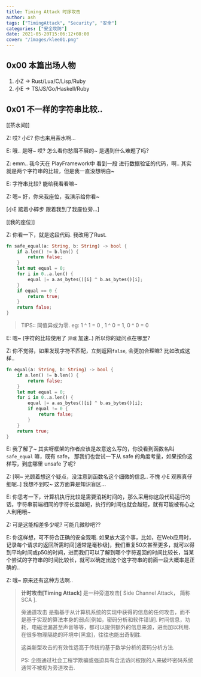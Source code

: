 ```yaml
---
title: Timing Attack 时序攻击
author: ash
tags: ["TimingAttack", "Security", "安全"]
categories: ["安全攻防"]
date: 2021-05-20T15:06:12+08:00
cover: "/images/klee01.png"
---
```


## 0x00 本篇出场人物

1. 小Z -> Rust/Lua/C/Lisp/Ruby
2. 小E -> TS/JS/Go/Haskell/Ruby

## 0x01 不一样的字符串比较..

[[茶水间]]

Z: 哎? 小E? 你也来用茶水啊...

E: 哦.. 是呀~ 哎? 怎么看你愁眉不展的~ 是遇到什么难题了吗?

Z: emm.. 我今天在 PlayFramework中 看到一段 进行数据验证的代码，啊.. 其实就是两个字符串的比较，但是我一直没想明白~ 

E: 字符串比较? 能给我看看嘛~ 

Z: 嗯~ 好，你来我座位，我演示给你看~ 

[小E 踮着小碎步 跟着我到了我座位旁...]

[[我的座位]]

Z: 你看一下，就是这段代码. 我改用了Rust.

```rust
fn safe_equal(a: String, b: String) -> bool {
    if a.len() != b.len() {
        return false;
    }
    let mut equal = 0;
    for i in 0..a.len() {
        equal |= a.as_bytes()[i] ^ b.as_bytes()[i];
    }
    if equal == 0 {
        return true;
    }
    return false;
}
```
>  TIPS:: 同值异或为零.  eg: 1 ^ 1 = 0 , 1 ^ 0 = 1,  0 ^ 0 = 0

E: 嗯~ (字符的比较使用了 `异或` 加速..) 所以你的疑问点在哪里?

Z: 你不觉得，如果发现字符不匹配，立刻返回`false`, 会更加合理嘛? 比如改成这样..

```rust
fn equal(a: String, b: String) -> bool {
    if a.len() != b.len() {
        return false;
    }
    let mut equal = 0;
    for i in 0..a.len() {
        equal |= a.as_bytes()[i] ^ b.as_bytes()[i];
        if equal != 0 {
            return false;
        }
    }
    return true;
}
```

E: 我了解了~ 其实呀框架的作者应该是故意这么写的，你没看到函数名叫 `safe_equal` 嘛，既有 safe， 那我们也尝试一下从 safe 的角度考量，如果按你这样写，到底哪里 unsafe 了呢?

Z: [啊~ 光顾着想这个疑点，没注意到函数名这个细微的信息.. 不愧 小E 观察真仔细呢..] 我想不到哎~ 这方面算是知识盲区...

E: 你思考一下，计算机执行比较是需要消耗时间的，那么采用你这段代码运行的话，字符串前端相同的字符长度越短，执行的时间也就会越短，就有可能被有心之人利用哦~

Z: 可是这能相差多少呢? 可能几微秒吧??

E: 你这样想，可不符合正确的安全观哦. 如果放大这个事，比如，在Web应用时，记录每个请求的返回所需时间[通常是毫秒级]，我们重复50次甚至更多，就可以得到平均时间或p50的时间，进而我们可以了解到哪个字符返回的时间比较长，当某个尝试的字符串的时间比较长，就可以确定出这个这字符串的前面一段大概率是正确的..

Z: 哦~ 原来还有这种方法啊..

> **计时攻击[Timing Attack]** 是一种旁道攻击[ Side Channel Attack， 简称SCA ]. 
> 
> 旁通道攻击 是指基于从计算机系统的实现中获得的信息的任何攻击，而不是基于实现的算法本身的弱点[例如，密码分析和软件错误]. 时间信息，功耗，电磁泄漏甚至声音等等，都可以提供额外的信息来源，进而加以利用. 在很多物理隔绝的环境中[黑盒]，往往也能出奇制胜. 
>
> 这类新型攻击的有效性远高于传统的基于数学分析的密码分析方法. 
>
> PS: 企图通过社会工程学欺骗或强迫具有合法访问权限的人来破坏密码系统通常不被视为旁道攻击.
